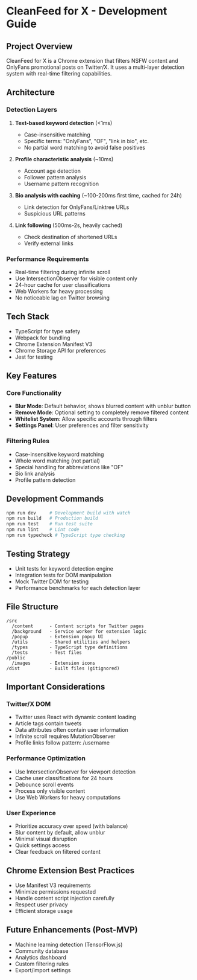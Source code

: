 # CleanFeed for X - Development Guide

## Project Overview
CleanFeed for X is a Chrome extension that filters NSFW content and OnlyFans promotional posts on Twitter/X. It uses a multi-layer detection system with real-time filtering capabilities.

## Architecture

### Detection Layers
1. **Text-based keyword detection** (<1ms)
   - Case-insensitive matching
   - Specific terms: "OnlyFans", "OF", "link in bio", etc.
   - No partial word matching to avoid false positives

2. **Profile characteristic analysis** (~10ms)
   - Account age detection
   - Follower pattern analysis
   - Username pattern recognition

3. **Bio analysis with caching** (~100-200ms first time, cached for 24h)
   - Link detection for OnlyFans/Linktree URLs
   - Suspicious URL patterns

4. **Link following** (500ms-2s, heavily cached)
   - Check destination of shortened URLs
   - Verify external links

### Performance Requirements
- Real-time filtering during infinite scroll
- Use IntersectionObserver for visible content only
- 24-hour cache for user classifications
- Web Workers for heavy processing
- No noticeable lag on Twitter browsing

## Tech Stack
- TypeScript for type safety
- Webpack for bundling
- Chrome Extension Manifest V3
- Chrome Storage API for preferences
- Jest for testing

## Key Features

### Core Functionality
- **Blur Mode**: Default behavior, shows blurred content with unblur button
- **Remove Mode**: Optional setting to completely remove filtered content
- **Whitelist System**: Allow specific accounts through filters
- **Settings Panel**: User preferences and filter sensitivity

### Filtering Rules
- Case-insensitive keyword matching
- Whole word matching (not partial)
- Special handling for abbreviations like "OF"
- Bio link analysis
- Profile pattern detection

## Development Commands
```bash
npm run dev     # Development build with watch
npm run build   # Production build
npm run test    # Run test suite
npm run lint    # Lint code
npm run typecheck # TypeScript type checking
```

## Testing Strategy
- Unit tests for keyword detection engine
- Integration tests for DOM manipulation
- Mock Twitter DOM for testing
- Performance benchmarks for each detection layer

## File Structure
```
/src
  /content      - Content scripts for Twitter pages
  /background   - Service worker for extension logic
  /popup        - Extension popup UI
  /utils        - Shared utilities and helpers
  /types        - TypeScript type definitions
  /tests        - Test files
/public
  /images       - Extension icons
/dist           - Built files (gitignored)
```

## Important Considerations

### Twitter/X DOM
- Twitter uses React with dynamic content loading
- Article tags contain tweets
- Data attributes often contain user information
- Infinite scroll requires MutationObserver
- Profile links follow pattern: /username

### Performance Optimization
- Use IntersectionObserver for viewport detection
- Cache user classifications for 24 hours
- Debounce scroll events
- Process only visible content
- Use Web Workers for heavy computations

### User Experience
- Prioritize accuracy over speed (with balance)
- Blur content by default, allow unblur
- Minimal visual disruption
- Quick settings access
- Clear feedback on filtered content

## Chrome Extension Best Practices
- Use Manifest V3 requirements
- Minimize permissions requested
- Handle content script injection carefully
- Respect user privacy
- Efficient storage usage

## Future Enhancements (Post-MVP)
- Machine learning detection (TensorFlow.js)
- Community database
- Analytics dashboard
- Custom filtering rules
- Export/import settings
